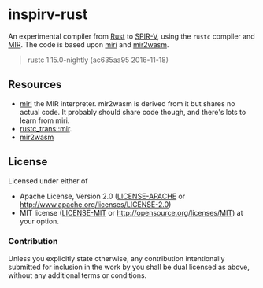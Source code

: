 # inspirv-rust

An experimental compiler from [Rust] to [SPIR-V], using the `rustc` compiler and [MIR].
The code is based upon [miri] and [mir2wasm].

> rustc 1.15.0-nightly (ac635aa95 2016-11-18)

## Resources

* [miri](https://github.com/solson/miri) the MIR interpreter. mir2wasm is derived
  from it but shares no actual code. It probably should share code though, and
  there's lots to learn from miri.
* [rustc_trans::mir](https://github.com/rust-lang/rust/tree/master/src/librustc_trans/mir).
* [mir2wasm](https://github.com/brson/mir2wasm)

## License

Licensed under either of
  * Apache License, Version 2.0 ([LICENSE-APACHE](LICENSE-APACHE) or
    http://www.apache.org/licenses/LICENSE-2.0)
  * MIT license ([LICENSE-MIT](LICENSE-MIT) or
    http://opensource.org/licenses/MIT) at your option.

### Contribution

Unless you explicitly state otherwise, any contribution intentionally submitted
for inclusion in the work by you shall be dual licensed as above, without any
additional terms or conditions.

[Rust]: https://www.rust-lang.org/
[MIR]: https://github.com/rust-lang/rfcs/blob/master/text/1211-mir.md
[miri]: https://github.com/solson/miri
[mir2wasm]: https://github.com/brson/mir2wasm
[SPIR-V]: https://www.khronos.org/registry/spir-v/specs/1.1/SPIRV.html
